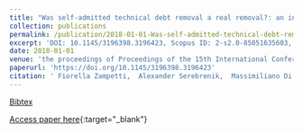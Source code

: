```yaml
---
title: "Was self-admitted technical debt removal a real removal?: an in-depth perspective"
collection: publications
permalink: /publication/2018-01-01-Was-self-admitted-technical-debt-removal-a-real-removal-an-in-depth-perspective
excerpt: 'DOI: 10.1145/3196398.3196423, Scopus ID: 2-s2.0-85051635603, Cited by: 3'
date: 2018-01-01
venue: 'the proceedings of Proceedings of the 15th International Conference on Mining Software Repositories, MSR 2018, Gothenburg, Sweden, May 28-29, 2018'
paperurl: 'https://doi.org/10.1145/3196398.3196423'
citation: ' Fiorella Zampetti,  Alexander Serebrenik,  Massimiliano Di Penta, &quot;Was self-admitted technical debt removal a real removal?: an in-depth perspective.&quot; the proceedings of Proceedings of the 15th International Conference on Mining Software Repositories, MSR 2018, Gothenburg, Sweden, May 28-29, 2018, 2018.'
---
```

[Bibtex](https://dblp.org/rec/bib/conf/msr/ZampettiSP08)

[Access paper here](https://doi.org/10.1145/3196398.3196423){:target="_blank"}
